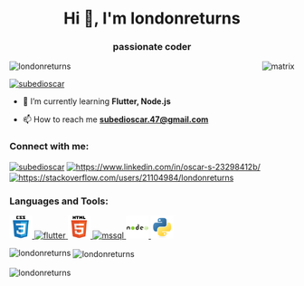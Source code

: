 <h1 align="center">Hi 👋, I'm londonreturns</h1>
<h3 align="center">passionate coder</h3>

<img align = 'right' alt='matrix' src ='https://cdn.wallpapersafari.com/84/22/Jz6bAs.gif'>
<p align="left"> <img src="https://komarev.com/ghpvc/?username=londonreturns&label=Profile%20views&color=0e75b6&style=flat" alt="londonreturns" /> </p>

<p align="left"> <a href="https://twitter.com/subedioscar" target="blank"><img src="https://img.shields.io/twitter/follow/subedioscar?logo=twitter&style=for-the-badge" alt="subedioscar" /></a> </p>

- 🌱 I’m currently learning **Flutter, Node.js**

- 📫 How to reach me **subedioscar.47@gmail.com**

<h3 align="left">Connect with me:</h3>
<p align="left">
<a href="https://twitter.com/subedioscar" target="blank"><img align="center" src="https://raw.githubusercontent.com/rahuldkjain/github-profile-readme-generator/master/src/images/icons/Social/twitter.svg" alt="subedioscar" height="30" width="40" /></a>
<a href="https://linkedin.com/in/https://www.linkedin.com/in/oscar-s-23298412b/" target="blank"><img align="center" src="https://raw.githubusercontent.com/rahuldkjain/github-profile-readme-generator/master/src/images/icons/Social/linked-in-alt.svg" alt="https://www.linkedin.com/in/oscar-s-23298412b/" height="30" width="40" /></a>
<a href="https://stackoverflow.com/users/https://stackoverflow.com/users/21104984/londonreturns" target="blank"><img align="center" src="https://raw.githubusercontent.com/rahuldkjain/github-profile-readme-generator/master/src/images/icons/Social/stack-overflow.svg" alt="https://stackoverflow.com/users/21104984/londonreturns" height="30" width="40" /></a>
</p>

<h3 align="left">Languages and Tools:</h3>
<p align="left"> <a href="https://www.w3schools.com/css/" target="_blank" rel="noreferrer"> <img src="https://raw.githubusercontent.com/devicons/devicon/master/icons/css3/css3-original-wordmark.svg" alt="css3" width="40" height="40"/> </a> <a href="https://flutter.dev" target="_blank" rel="noreferrer"> <img src="https://www.vectorlogo.zone/logos/flutterio/flutterio-icon.svg" alt="flutter" width="40" height="40"/> </a> <a href="https://www.w3.org/html/" target="_blank" rel="noreferrer"> <img src="https://raw.githubusercontent.com/devicons/devicon/master/icons/html5/html5-original-wordmark.svg" alt="html5" width="40" height="40"/> </a> <a href="https://www.microsoft.com/en-us/sql-server" target="_blank" rel="noreferrer"> <img src="https://www.svgrepo.com/show/303229/microsoft-sql-server-logo.svg" alt="mssql" width="40" height="40"/> </a> <a href="https://nodejs.org" target="_blank" rel="noreferrer"> <img src="https://raw.githubusercontent.com/devicons/devicon/master/icons/nodejs/nodejs-original-wordmark.svg" alt="nodejs" width="40" height="40"/> </a> <a href="https://www.python.org" target="_blank" rel="noreferrer"> <img src="https://raw.githubusercontent.com/devicons/devicon/master/icons/python/python-original.svg" alt="python" width="40" height="40"/> </a> </p>

<p><img align="left" src="https://github-readme-stats.vercel.app/api/top-langs?username=londonreturns&show_icons=true&locale=en&layout=compact" alt="londonreturns" /></p>

<p>&nbsp;<img align="center" src="https://github-readme-stats.vercel.app/api?username=londonreturns&show_icons=true&locale=en" alt="londonreturns" /></p>

<p><img align="center" src="https://github-readme-streak-stats.herokuapp.com/?user=londonreturns&" alt="londonreturns" /></p>
